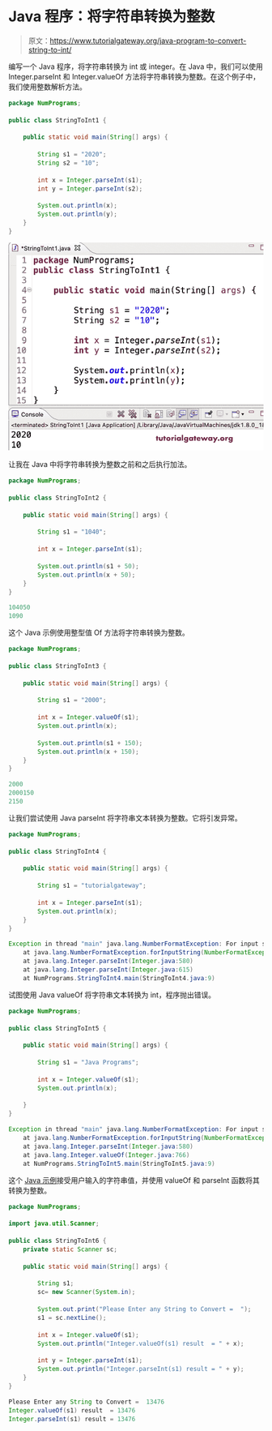# Java 程序：将字符串转换为整数

> 原文：<https://www.tutorialgateway.org/java-program-to-convert-string-to-int/>

编写一个 Java 程序，将字符串转换为 int 或 integer。在 Java 中，我们可以使用 Integer.parseInt 和 Integer.valueOf 方法将字符串转换为整数。在这个例子中，我们使用整数解析方法。

```java
package NumPrograms;

public class StringToInt1 {

	public static void main(String[] args) {

		String s1 = "2020";
		String s2 = "10";

		int x = Integer.parseInt(s1);
		int y = Integer.parseInt(s2);

		System.out.println(x);
		System.out.println(y);
	}
}
```

![Java Program to Convert String to Int](img/c31e8d11f221150c42697dc18a9aa6c1.png)

让我在 Java 中将字符串转换为整数之前和之后执行加法。

```java
package NumPrograms;

public class StringToInt2 {

	public static void main(String[] args) {

		String s1 = "1040";

		int x = Integer.parseInt(s1);

		System.out.println(s1 + 50);
		System.out.println(x + 50);
	}
}
```

```java
104050
1090
```

这个 Java 示例使用整型值 Of 方法将字符串转换为整数。

```java
package NumPrograms;

public class StringToInt3 {

	public static void main(String[] args) {

		String s1 = "2000";

		int x = Integer.valueOf(s1);
		System.out.println(x);

		System.out.println(s1 + 150);
		System.out.println(x + 150);
	}
}
```

```java
2000
2000150
2150
```

让我们尝试使用 Java parseInt 将字符串文本转换为整数。它将引发异常。

```java
package NumPrograms;

public class StringToInt4 {

	public static void main(String[] args) {

		String s1 = "tutorialgateway";

		int x = Integer.parseInt(s1);
		System.out.println(x);
	}
}
```

```java
Exception in thread "main" java.lang.NumberFormatException: For input string: "tutorialgateway"
	at java.lang.NumberFormatException.forInputString(NumberFormatException.java:65)
	at java.lang.Integer.parseInt(Integer.java:580)
	at java.lang.Integer.parseInt(Integer.java:615)
	at NumPrograms.StringToInt4.main(StringToInt4.java:9)
```

试图使用 Java valueOf 将字符串文本转换为 int，程序抛出错误。

```java
package NumPrograms;

public class StringToInt5 {

	public static void main(String[] args) {

		String s1 = "Java Programs";

		int x = Integer.valueOf(s1);
		System.out.println(x);

	}
}
```

```java
Exception in thread "main" java.lang.NumberFormatException: For input string: "Java Programs"
	at java.lang.NumberFormatException.forInputString(NumberFormatException.java:65)
	at java.lang.Integer.parseInt(Integer.java:580)
	at java.lang.Integer.valueOf(Integer.java:766)
	at NumPrograms.StringToInt5.main(StringToInt5.java:9)
```

这个 [Java 示例](https://www.tutorialgateway.org/learn-java-programs/)接受用户输入的字符串值，并使用 valueOf 和 parseInt 函数将其转换为整数。

```java
package NumPrograms;

import java.util.Scanner;

public class StringToInt6 {
	private static Scanner sc;

	public static void main(String[] args) {

		String s1;
		sc= new Scanner(System.in);

		System.out.print("Please Enter any String to Convert =  ");
		s1 = sc.nextLine();

		int x = Integer.valueOf(s1);
		System.out.println("Integer.valueOf(s1) result  = " + x);

		int y = Integer.parseInt(s1);
		System.out.println("Integer.parseInt(s1) result = " + y);
	}
}
```

```java
Please Enter any String to Convert =  13476
Integer.valueOf(s1) result  = 13476
Integer.parseInt(s1) result = 13476
```